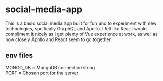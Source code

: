 # social-media-app

This is a basic social media app built for fun and to experiment with new technologies, spcifically GraphQL and Apollo. I felt like React would compliment it nicely as I get plenty of Vue experience at work, as well as how closely Apollo and React seem to go together.

## env files
MONGO_DB = MongoDB connection string             
PORT = Chosen port for the server